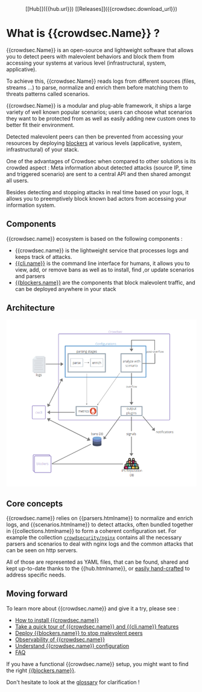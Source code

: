 <center>[[Hub]]({{hub.url}}) [[Releases]]({{crowdsec.download_url}})</center>

# What is {{crowdsec.Name}} ?

{{crowdsec.Name}} is an open-source and lightweight software that allows you to detect peers with malevolent behaviors and block them from accessing your systems at various level (infrastructural, system, applicative).

To achieve this, {{crowdsec.Name}} reads logs from different sources (files, streams ...) to parse, normalize and enrich them before matching them to threats patterns called scenarios. 

{{crowdsec.Name}} is a modular and plug-able framework, it ships a large variety of well known popular scenarios; users can choose what scenarios they want to be protected from as well as easily adding new custom ones to better fit their environment.

Detected malevolent peers can then be prevented from accessing your resources by deploying [blockers]({{hub.plugins_url}}) at various levels (applicative, system, infrastructural) of your stack.

One of the advantages of Crowdsec when compared to other solutions is its crowded aspect : Meta information about detected attacks (source IP, time and triggered scenario) are sent to a central API and then shared amongst all users.

Besides detecting and stopping attacks in real time based on your logs, it allows you to preemptively block known bad actors from accessing your information system.


## Components

{{crowdsec.name}} ecosystem is based on the following components :

 - {{crowdsec.name}} is the lightweight service that processes logs and keeps track of attacks.
 - [{{cli.name}}]({{cli.main_doc}}) is the command line interface for humans, it allows you to view, add, or remove bans as well as to install, find ,or update scenarios and parsers
 - [{{blockers.name}}]({{hub.plugins_url}}) are the components that block malevolent traffic, and can be deployed anywhere in your stack

## Architecture

![Architecture](assets/images/crowdsec_architecture.png)


## Core concepts

{{crowdsec.name}} relies on {{parsers.htmlname}} to normalize and enrich logs, and {{scenarios.htmlname}} to detect attacks, often bundled together in {{collections.htmlname}} to form a coherent configuration set. For example the collection [`crowdsecurity/nginx`](https://hub.crowdsec.net/author/crowdsecurity/collections/nginx) contains all the necessary parsers and scenarios to deal with nginx logs and the common attacks that can be seen on http servers.

All of those are represented as YAML files, that can be found, shared and kept up-to-date thanks to the {{hub.htmlname}}, or [easily hand-crafted](/write_configurations/scenarios/) to address specific needs.


## Moving forward

To learn more about {{crowdsec.name}} and give it a try, please see :

 - [How to install {{crowdsec.name}}](/getting_started/installation/)
 - [Take a quick tour of {{crowdsec.name}} and {{cli.name}} features](/getting_started/crowdsec-tour/)
 - [Deploy {{blockers.name}} to stop malevolent peers](/blockers/)
 - [Observability of {{crowdsec.name}}](/observability/overview/)
 - [Understand {{crowdsec.name}} configuration](/getting_started/concepts/)
 - [FAQ](getting_started/FAQ/)

If you have a functional {{crowdsec.name}} setup, you might want to find the right [{{blockers.name}}](/blockers/).

Don't hesitate to look at the [glossary](/getting_started/glossary/) for clarification !


